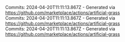 Commits: 2024-04-20T11:11:13.867Z - Generated via https://github.com/marketplace/actions/artificial-grass
<br>
Commits: 2024-04-20T11:11:13.867Z - Generated via https://github.com/marketplace/actions/artificial-grass
<br>
Commits: 2024-04-20T11:11:13.867Z - Generated via https://github.com/marketplace/actions/artificial-grass
<br>
